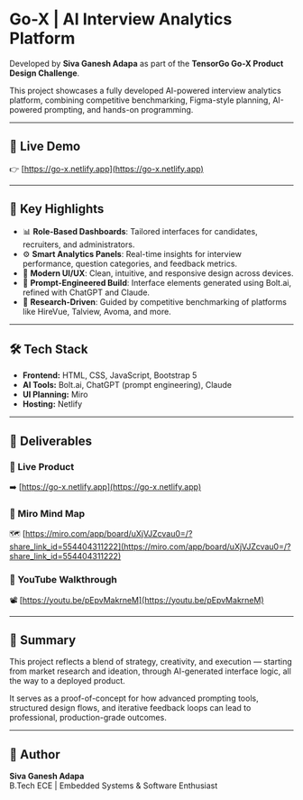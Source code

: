 # Go-X | AI Interview Analytics Platform

Developed by **Siva Ganesh Adapa** as part of the **TensorGo Go-X Product Design Challenge**.

This project showcases a fully developed AI-powered interview analytics platform, combining competitive benchmarking, Figma-style planning, AI-powered prompting, and hands-on programming.

---

## 🔗 Live Demo  
👉 [https://go-x.netlify.app](https://go-x.netlify.app)

---

## 🎯 Key Highlights

- 📊 **Role-Based Dashboards**: Tailored interfaces for candidates, recruiters, and administrators.
- ⚙️ **Smart Analytics Panels**: Real-time insights for interview performance, question categories, and feedback metrics.
- 🎨 **Modern UI/UX**: Clean, intuitive, and responsive design across devices.
- 🔁 **Prompt-Engineered Build**: Interface elements generated using Bolt.ai, refined with ChatGPT and Claude.
- 🧠 **Research-Driven**: Guided by competitive benchmarking of platforms like HireVue, Talview, Avoma, and more.

---

## 🛠️ Tech Stack

- **Frontend:** HTML, CSS, JavaScript, Bootstrap 5  
- **AI Tools:** Bolt.ai, ChatGPT (prompt engineering), Claude  
- **UI Planning:** Miro  
- **Hosting:** Netlify  

---

## 📌 Deliverables

### 📌 Live Product  
➡️ [https://go-x.netlify.app](https://go-x.netlify.app)

### 🧭 Miro Mind Map  
🗺️ [https://miro.com/app/board/uXjVJZcvau0=/?share_link_id=554404311222](https://miro.com/app/board/uXjVJZcvau0=/?share_link_id=554404311222)

### 🎥 YouTube Walkthrough  
📽️ [https://youtu.be/pEpvMakrneM](https://youtu.be/pEpvMakrneM)

---

## 📄 Summary

This project reflects a blend of strategy, creativity, and execution — starting from market research and ideation, through AI-generated interface logic, all the way to a deployed product.

It serves as a proof-of-concept for how advanced prompting tools, structured design flows, and iterative feedback loops can lead to professional, production-grade outcomes.

---

## 👤 Author

**Siva Ganesh Adapa**  
B.Tech ECE | Embedded Systems & Software Enthusiast  

